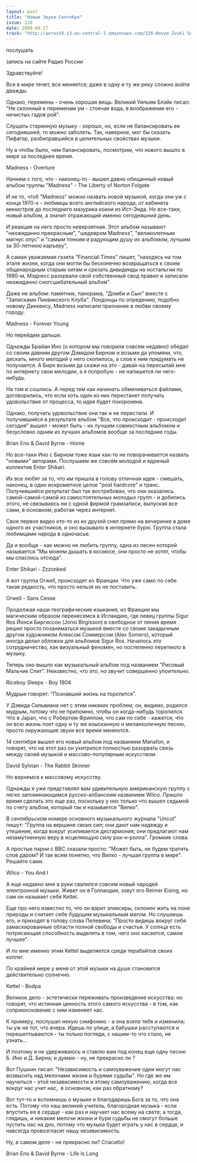 ```yaml
---
layout: post
title: "Новые Звуки Сентября"
issue: 228
date: 2009-09-27
track: "http://aerost8.s3.eu-central-1.amazonaws.com/228-Novye Zvuki Sentjabrja.mp3"
---
```


послушать

запись на сайте Радио России

Здравствуйте!

Все в мире течет, все меняется; даже в одну и ту же реку сложно войти дважды.

Однако, перемены - очень хорошая вещь. Великий Уильям Блэйк писал: "Не склонный к переменам ум - стоячая вода, в воображении его - нечистых гадов рой".

Слушать старинную музыку - хорошо, но, если не балансировать ее сегодняшней, то можно заболеть. Так, наверное, мог бы сказать Пифагор, разбиправшийся в целительных свойствах музыки.

Ну а чтобы было, чем балансировать, посмотрим, что нового вышло в мире за последнее время.

Madness - Overture

Начнем с того, что - наконец-то - вышел давно обещанный новый альбом группы "Madness" - The Liberty of Norton Folgate

И не то, чтоб "Madness" можно назвать новой музыкой, когда они уж с конца 1970-х - любимцы всего английского народа, от кабинета министров до последнего мазурика кокни из Ист-Энда. Но все-таки, новый альбом, а значит отражающий именно сегодняшний день.

И реакция на него просто невероятная. Этот альбом называют "неожиданно прекрасным", "шедевром Madness", "великолепным магнус опус" и "самым тонким и радующим душу их альбомом, лучшим за 30-летнюю каръеру",

А самая уважаемая газета "Financial Times" пишет, "находясь на том этапе жизни, когда они могли бы бесконечно возвращаться к своим общенародным старым хитам и срезать дивиденды на ностальгии по 1980-м, Мэднесс разорвали свой собственный свод правил и записали неожиданно сногсшибательный альбом".

Даже не альбом: памятник, панорама, "Домби и Сын" вместе с "Записками Пиквикского Клуба". Лондонцы по опредению, подобно новому Диккенсу, Madness написали признание в любви своему городу.

Madness - Forever Young

Но перейдем дальше.

Однажды Брайан Ино (о котором мы говорили совсем недавно) обедал со своим давним другом Дэвидом Бирном и возьми да упомяни, что, дескать, много мелодий у него скопилось, а слов к ним придумать не получается. А Бирн возьми да скажи на это - давай-ка пересылай мне по интернету свои мелодии, а я попробую - не напишется ли чего-нибудь.

На том и сошлись. А перед тем как начинать обмениваться файлами, договорились, что если хоть один из них перестанет получать удовольствие от процесса, то идея будет похоронена.

Однако, получать удовольствие они так и не перестали. И получившийся в результате альбом "Все, что происходит - происходит сегодня" вышел - может быть - их лучшим совместным альбомом и безусловно одним из лучших альбомов вообще за последние годы.

Brian Eno & David Byrne - Home

Но все-таки Ино с Бирном тоже язык как-то не поворачивается назвать "новыми" авторами. Послушаем же совсем молодой и ядреный коллектив Enter Shikari.

Их все любят за то, что им пришла в голову отличная идея - смешать, наконец, в одно искрометное целое "post hardcore" и транс. Получившийся результат был так востребован, что они оказались самой-самой-самой из самостоятельных молодых групп - и добились этого, не связываясь ни с одной фирмой грамзаписи, выпуская все сами, в основном, работая через интернет.

Свое первое видео кто-то из их друзей снял прямо на вечеринке в доме одного их участников, и оно вызывало в интернете бурю. Группа стала любимцами народа в одночасье.

Да и вообще - как можно не любить группу, одна из песен которой называется "Мы можем дышать в космосе, они просто не хотят, чтобы мы спаслись отсюда".

Enter Shikari - Zzzonked

А вот группа Orwell, происходят из Франции. Что уже само по себе такая редкость, что просто нельзя их не поставить.

Orwell - Sans Cesse

Продолжая наши географические изыкания, из Франции мы магическим образом перенесемся в Исландию, где певец группы Sigur Ros Йонси Биргиссон (Jonsi Birgisson) в свободное от пения время решил просто позаниматься музыкой вместе со своим закадычным другом художником Алексом Соммерсом (Alex Somers), который иногда делал обложки для альбомов Sigur Ros. Началось это сотрудничество, как визуальный феномен, но постепенно перетекло в музыку.

Теперь оно вышло как музыкальный альбом под названием "Рисовый Мальчик Спит". Неизвестно, что это, но звучит совершенно упоительно.

Riceboy Sleeps - Boy 1904

Мудрые говорят: "Познавший жизнь на торопится".

У Дэвида Сильвиана нет с этим никаких проблем; он, видимо, родился мудрым, потому что не припомню, чтобы он когда-нибудь торопился. Что в Japan, что с Робертом Фриппом, что сам по себе - кажется, что он всю жизнь поет одну и ту же изысканную и меланхоличную песню, просто окружающие звуки все время меняются.

14 сентября вышел его новый альбом под названием Manafon, и говорят, что на этот раз он ухитрился полностью разорвать связь между своей музыкой и массово-популярным искусством.

David Sylvian - The Rabbit Skinner

Но вернемся к массовому искусству.

Однажды я уже представлял вам удивительную американскую группу с легко запоминающимся русско-албанским названием Wilco. Пришло время сделать это еще раз, поскольку у них только что вышел седьмой по счету альбом, который так и называется "Вилко".

В сентябрьском номере основного музыкального журнала "Uncut" пишут: "Группа на вершине своих сил; они дают нам надежду и утешение, когда вокруг усиливается дисгармония; они предлагают нам незамутненную веру в исцеляющую силу рок-н-ролла". Громкие слова.

А простые парни с BBC сказали просто: "Может быть, не будем тратить слов даром? И так всем понятно, что Вилко - лучшая группа в мире". Решайте сами.

Wilco - You And I

А еще недавно мне в руки свалился совсем новый чародей электронной музыки. Живет он в Голландии, зовут его Reimer Eising, но сам он называет себя Kettel.

Еще про него известно то, что он варит эликсиры, склонен жить на лоне природы и считает себе будущим музыкальным магом. Но слушаешь его, и приходят в голову слова Пелевина: "Просто видишь вокруг себя замаскированные области полной свободы и счастья. У солнца есть потрясающая способность выделять в том, чего оно касается, самое лучшее".

И по мне именно этим Kettel выделяется среди терабайтов своих коллег.

По крайней мере у меня от этой музыки на душе становится действительно солнечно.

Kettel - Bodpa

Великое дело - эстетически переживать произведение искусства; но говорят, что истинная ценность этого самого искусства - в том, как соприкосновение с ним изменяет нас.

К примеру, послушал некую симфонию - а она взяла тебя и изменила; ты уж не тот, что вчера. Идешь по улице, а бабушки расступаются и перешептываются - ты только погляди, с нашим-то что стало, не узнать...

И поэтому я не удерживаюсь и ставлю вам под конец еще одну песню Б. Ино и Д. Бирна; и думаю - ну, не прекрасно ли ?

Вот Пушкин писал: "Независимость и самоуважение одни могут нас возвысить над мелочами жизни и бурями судьбы". Но где же им научиться - этой независимости и этому самоуважению, когда все вокруг нас учит нас,  в основном, как раз обратному?

Вот тут-то и вспомнишь о музыке и благодаришь Бога за то, что она есть. Потому что наш великий учитель, благородная музыка - если впустить ее в сердце - как раз и научает нас всему на свете; а тогда, глядишь, и никакие мелочи жизни и бури судьбы не смогут больше пустить нас на дно, потому что музыка будет играть у нас в сердце, и навсегда провозгласит нашу независимость.

Ну, в самом деле - не прекрасно ли? Спасибо!

Brian Eno & David Byrne - Life Is Long
